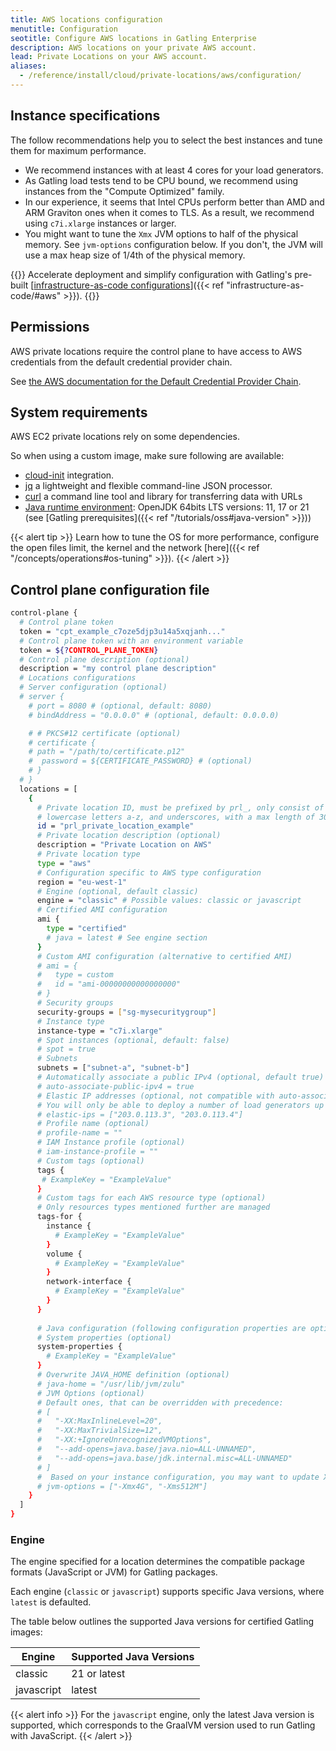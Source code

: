 ```yaml
---
title: AWS locations configuration
menutitle: Configuration
seotitle: Configure AWS locations in Gatling Enterprise
description: AWS locations on your private AWS account.
lead: Private Locations on your AWS account.
aliases:
  - /reference/install/cloud/private-locations/aws/configuration/
---
```


## Instance specifications

The follow recommendations help you to select the best instances and tune them for maximum performance. 

- We recommend instances with at least 4 cores for your load generators.
- As Gatling load tests tend to be CPU bound, we recommend using instances from the "Compute Optimized" family.
- In our experience, it seems that Intel CPUs perform better than AMD and ARM Graviton ones when it comes to TLS. As a result, we recommend using `c7i.xlarge` instances or larger.
- You might want to tune the `Xmx` JVM options to half of the physical memory. See `jvm-options` configuration below. If you don't, the JVM will use a max heap size of 1/4th of the physical memory.

{{<alert tip >}}
Accelerate deployment and simplify configuration with Gatling's pre-built [<span style="text-decoration: underline;">infrastructure-as-code configurations</span>]({{< ref "infrastructure-as-code/#aws" >}}).
{{</alert>}}

## Permissions

AWS private locations require the control plane to have access to AWS credentials from the default credential provider chain.

See [the AWS documentation for the Default Credential Provider Chain](https://docs.aws.amazon.com/sdk-for-java/v1/developer-guide/credentials.html#credentials-default).

## System requirements

AWS EC2 private locations rely on some dependencies.

So when using a custom image, make sure following are available:

- [cloud-init](https://docs.aws.amazon.com/AWSEC2/latest/UserGuide/user-data.html) integration.
- [jq](https://jqlang.github.io/jq/download/) a lightweight and flexible command-line JSON processor.
- [curl](https://curl.se/download.html) a command line tool and library for transferring data with URLs
- [Java runtime environment](https://openjdk.org/install/): OpenJDK 64bits LTS versions: 11, 17 or 21 (see [Gatling prerequisites]({{< ref "/tutorials/oss#java-version" >}}))

{{< alert tip >}}
Learn how to tune the OS for more performance, configure the open files limit, the kernel and the network [here]({{< ref "/concepts/operations#os-tuning" >}}).
{{< /alert >}}

## Control plane configuration file

```bash
control-plane {
  # Control plane token
  token = "cpt_example_c7oze5djp3u14a5xqjanh..."
  # Control plane token with an environment variable
  token = ${?CONTROL_PLANE_TOKEN}
  # Control plane description (optional)
  description = "my control plane description"
  # Locations configurations
  # Server configuration (optional)
  # server {
    # port = 8080 # (optional, default: 8080)
    # bindAddress = "0.0.0.0" # (optional, default: 0.0.0.0)

    # # PKCS#12 certificate (optional)
    # certificate {
    # path = "/path/to/certificate.p12"
    #  password = ${CERTIFICATE_PASSWORD} # (optional)
    # }
  # }
  locations = [
    {
      # Private location ID, must be prefixed by prl_, only consist of numbers 0-9, 
      # lowercase letters a-z, and underscores, with a max length of 30 characters
      id = "prl_private_location_example"
      # Private location description (optional)
      description = "Private Location on AWS"
      # Private location type
      type = "aws"
      # Configuration specific to AWS type configuration
      region = "eu-west-1"
      # Engine (optional, default classic)
      engine = "classic" # Possible values: classic or javascript
      # Certified AMI configuration
      ami {
        type = "certified"
        # java = latest # See engine section
      }
      # Custom AMI configuration (alternative to certified AMI)
      # ami = {
      #   type = custom
      #   id = "ami-00000000000000000"
      # }
      # Security groups
      security-groups = ["sg-mysecuritygroup"]
      # Instance type
      instance-type = "c7i.xlarge"
      # Spot instances (optional, default: false)
      # spot = true
      # Subnets
      subnets = ["subnet-a", "subnet-b"]
      # Automatically associate a public IPv4 (optional, default true)
      # auto-associate-public-ipv4 = true
      # Elastic IP addresses (optional, not compatible with auto-associate-public-ipv4)
      # You will only be able to deploy a number of load generators up to the number of Elastic IP addresses you have configured.
      # elastic-ips = ["203.0.113.3", "203.0.113.4"]
      # Profile name (optional)
      # profile-name = ""
      # IAM Instance profile (optional)
      # iam-instance-profile = ""
      # Custom tags (optional)
      tags {
       # ExampleKey = "ExampleValue"
      }
      # Custom tags for each AWS resource type (optional)
      # Only resources types mentioned further are managed
      tags-for {
        instance {
          # ExampleKey = "ExampleValue"
        }
        volume {
          # ExampleKey = "ExampleValue"
        }
        network-interface {
          # ExampleKey = "ExampleValue"
        }
      }
      
      # Java configuration (following configuration properties are optional)
      # System properties (optional)
      system-properties {
        # ExampleKey = "ExampleValue"
      }
      # Overwrite JAVA_HOME definition (optional)
      # java-home = "/usr/lib/jvm/zulu"
      # JVM Options (optional)
      # Default ones, that can be overridden with precedence:
      # [
      #   "-XX:MaxInlineLevel=20", 
      #   "-XX:MaxTrivialSize=12", 
      #   "-XX:+IgnoreUnrecognizedVMOptions", 
      #   "--add-opens=java.base/java.nio=ALL-UNNAMED", 
      #   "--add-opens=java.base/jdk.internal.misc=ALL-UNNAMED"
      # ]
      #  Based on your instance configuration, you may want to update Xmx and Xms values.
      # jvm-options = ["-Xmx4G", "-Xms512M"]
    }
  ]
}
```

### Engine

The engine specified for a location determines the compatible package formats (JavaScript or JVM) for Gatling packages.

Each engine (`classic` or `javascript`) supports specific Java versions, where `latest` is defaulted.

The table below outlines the supported Java versions for certified Gatling images:

| Engine      | Supported Java Versions |
|-------------|-------------------------|
| classic     | 21 or latest            |
| javascript  | latest                  |

{{< alert info >}}
For the `javascript` engine, only the latest Java version is supported, which corresponds to the GraalVM version used to run Gatling with JavaScript.
{{< /alert >}}
